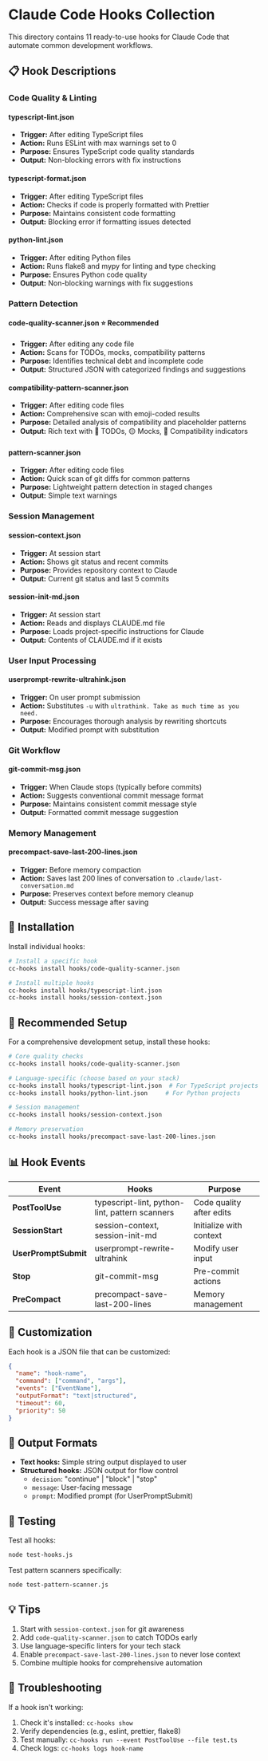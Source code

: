 # Claude Code Hooks Collection

This directory contains 11 ready-to-use hooks for Claude Code that automate common development workflows.

## 📋 Hook Descriptions

### Code Quality & Linting

#### **typescript-lint.json**
- **Trigger:** After editing TypeScript files
- **Action:** Runs ESLint with max warnings set to 0
- **Purpose:** Ensures TypeScript code quality standards
- **Output:** Non-blocking errors with fix instructions

#### **typescript-format.json**
- **Trigger:** After editing TypeScript files  
- **Action:** Checks if code is properly formatted with Prettier
- **Purpose:** Maintains consistent code formatting
- **Output:** Blocking error if formatting issues detected

#### **python-lint.json**
- **Trigger:** After editing Python files
- **Action:** Runs flake8 and mypy for linting and type checking
- **Purpose:** Ensures Python code quality
- **Output:** Non-blocking warnings with fix suggestions

### Pattern Detection

#### **code-quality-scanner.json** ⭐ Recommended
- **Trigger:** After editing any code file
- **Action:** Scans for TODOs, mocks, compatibility patterns
- **Purpose:** Identifies technical debt and incomplete code
- **Output:** Structured JSON with categorized findings and suggestions

#### **compatibility-pattern-scanner.json**
- **Trigger:** After editing code files
- **Action:** Comprehensive scan with emoji-coded results
- **Purpose:** Detailed analysis of compatibility and placeholder patterns
- **Output:** Rich text with 🔴 TODOs, 🟡 Mocks, 🔵 Compatibility indicators

#### **pattern-scanner.json**
- **Trigger:** After editing code files
- **Action:** Quick scan of git diffs for common patterns
- **Purpose:** Lightweight pattern detection in staged changes
- **Output:** Simple text warnings

### Session Management

#### **session-context.json**
- **Trigger:** At session start
- **Action:** Shows git status and recent commits
- **Purpose:** Provides repository context to Claude
- **Output:** Current git status and last 5 commits

#### **session-init-md.json**
- **Trigger:** At session start
- **Action:** Reads and displays CLAUDE.md file
- **Purpose:** Loads project-specific instructions for Claude
- **Output:** Contents of CLAUDE.md if it exists

### User Input Processing

#### **userprompt-rewrite-ultrahink.json**
- **Trigger:** On user prompt submission
- **Action:** Substitutes `-u` with `ultrathink. Take as much time as you need.`
- **Purpose:** Encourages thorough analysis by rewriting shortcuts
- **Output:** Modified prompt with substitution

### Git Workflow

#### **git-commit-msg.json**
- **Trigger:** When Claude stops (typically before commits)
- **Action:** Suggests conventional commit message format
- **Purpose:** Maintains consistent commit message style
- **Output:** Formatted commit message suggestion

### Memory Management

#### **precompact-save-last-200-lines.json**
- **Trigger:** Before memory compaction
- **Action:** Saves last 200 lines of conversation to `.claude/last-conversation.md`
- **Purpose:** Preserves context before memory cleanup
- **Output:** Success message after saving

## 🚀 Installation

Install individual hooks:
```bash
# Install a specific hook
cc-hooks install hooks/code-quality-scanner.json

# Install multiple hooks
cc-hooks install hooks/typescript-lint.json
cc-hooks install hooks/session-context.json
```

## 🎯 Recommended Setup

For a comprehensive development setup, install these hooks:

```bash
# Core quality checks
cc-hooks install hooks/code-quality-scanner.json

# Language-specific (choose based on your stack)
cc-hooks install hooks/typescript-lint.json  # For TypeScript projects
cc-hooks install hooks/python-lint.json     # For Python projects

# Session management
cc-hooks install hooks/session-context.json

# Memory preservation
cc-hooks install hooks/precompact-save-last-200-lines.json
```

## 📊 Hook Events

| Event | Hooks | Purpose |
|-------|-------|---------|
| **PostToolUse** | typescript-lint, python-lint, pattern scanners | Code quality after edits |
| **SessionStart** | session-context, session-init-md | Initialize with context |
| **UserPromptSubmit** | userprompt-rewrite-ultrahink | Modify user input |
| **Stop** | git-commit-msg | Pre-commit actions |
| **PreCompact** | precompact-save-last-200-lines | Memory management |

## 🔧 Customization

Each hook is a JSON file that can be customized:

```json
{
  "name": "hook-name",
  "command": ["command", "args"],
  "events": ["EventName"],
  "outputFormat": "text|structured",
  "timeout": 60,
  "priority": 50
}
```

## 📝 Output Formats

- **Text hooks:** Simple string output displayed to user
- **Structured hooks:** JSON output for flow control
  - `decision`: "continue" | "block" | "stop"
  - `message`: User-facing message
  - `prompt`: Modified prompt (for UserPromptSubmit)

## 🧪 Testing

Test all hooks:
```bash
node test-hooks.js
```

Test pattern scanners specifically:
```bash
node test-pattern-scanner.js
```

## 💡 Tips

1. Start with `session-context.json` for git awareness
2. Add `code-quality-scanner.json` to catch TODOs early
3. Use language-specific linters for your tech stack
4. Enable `precompact-save-last-200-lines.json` to never lose context
5. Combine multiple hooks for comprehensive automation

## 🚫 Troubleshooting

If a hook isn't working:
1. Check it's installed: `cc-hooks show`
2. Verify dependencies (e.g., eslint, prettier, flake8)
3. Test manually: `cc-hooks run --event PostToolUse --file test.ts`
4. Check logs: `cc-hooks logs hook-name`